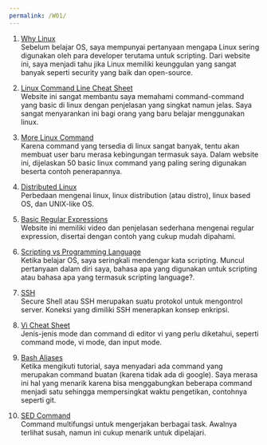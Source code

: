 ```yaml
---
permalink: /W01/
---
```


1. [Why Linux](https://nielharper.com/2020/12/07/why-linux-is-the-most-popular-operating-system/)<br>
Sebelum belajar OS, saya mempunyai pertanyaan mengapa Linux sering digunakan oleh para developer terutama untuk scripting. Dari website ini, saya menjadi tahu jika Linux memiliki keunggulan yang sangat banyak seperti security yang baik dan open-source.

2. [Linux Command Line Cheat Sheet](https://ubuntu.com/tutorials/command-line-for-beginners)<br>
Website ini sangat membantu saya memahami command-command yang basic di linux dengan penjelasan yang singkat namun jelas. Saya sangat menyarankan ini bagi orang yang baru belajar menggunakan linux.

3. [More Linux Command](https://www.puttygen.com/linux-commands)<br>
Karena command yang tersedia di linux sangat banyak, tentu akan membuat user baru merasa kebingungan termasuk saya. Dalam website ini, dijelaskan 50 basic linux command yang paling sering digunakan beserta contoh penerapannya.

4. [Distributed Linux](https://itsfoss.com/what-is-linux-distribution/)<br>
Perbedaan mengenai linux, linux distribution (atau distro), linux based OS, dan UNIX-like OS.

5. [Basic Regular Expressions](https://www.guru99.com/linux-regular-expressions.html)<br>
Website ini memiliki video dan penjelasan sederhana mengenai regular expression, disertai dengan contoh yang cukup mudah dipahami.

6. [Scripting vs Programming Language](https://www.geeksforgeeks.org/whats-the-difference-between-scripting-and-programming-languages)<br>
Ketika belajar OS, saya seringkali mendengar kata scripting. Muncul pertanyaan dalam diri saya, bahasa apa yang digunakan untuk scripting atau bahasa apa yang termasuk scripting language?.

7. [SSH](https://www.niagahoster.co.id/blog/apa-itu-ssh/)<br>
Secure Shell atau SSH merupakan suatu protokol untuk mengontrol server. Koneksi yang dimiliki SSH menerapkan konsep enkripsi.

8. [Vi Cheat Sheet](https://www.thegeekdiary.com/basic-vi-commands-cheat-sheet/)<br>
Jenis-jenis mode dan command di editor vi yang perlu diketahui, seperti command mode, vi mode, dan input mode.

9. [Bash Aliases](https://linuxize.com/post/how-to-create-bash-aliases)<br>
Ketika mengikuti tutorial, saya menyadari ada command yang merupakan command buatan (karena tidak ada di google). Saya merasa ini hal yang menarik karena bisa menggabungkan beberapa command menjadi satu sehingga mempersingkat waktu pengetikan, contohnya seperti git.

10. [SED Command](https://www.hostinger.co.id/tutorial/sed-linux)<br>
Command multifungsi untuk mengerjakan berbagai task. Awalnya terlihat susah, namun ini cukup menarik untuk dipelajari.
